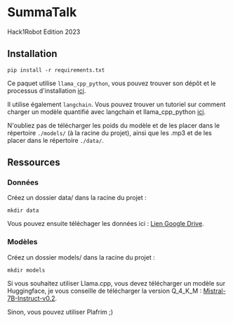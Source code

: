 # SummaTalk
Hack1Robot Edition 2023

## Installation

```
pip install -r requirements.txt
```

Ce paquet utilise `llama_cpp_python`, vous pouvez trouver son dépôt et le processus d'installation [ici](https://github.com/abetlen/llama-cpp-python).

Il utilise également `langchain`. Vous pouvez trouver un tutoriel sur comment charger un modèle quantifié avec langchain et llama_cpp_python [ici](https://python.langchain.com/docs/integrations/llms/llamacpp).

N'oubliez pas de télécharger les poids du modèle et de les placer dans le répertoire `./models/` (à la racine du projet), ainsi que les .mp3 et de les placer dans le répertoire `./data/`.

## Ressources

### Données

Créez un dossier data/ dans la racine du projet :

```
mkdir data
```

Vous pouvez ensuite téléchager les données ici : [Lien Google Drive](https://drive.google.com/drive/folders/1e_BTqp4fPxMOQ98GxGBYxkAN7inUWcKw?usp=sharing).

### Modèles

Créez un dossier models/ dans la racine du projet :

```
mkdir models
```

Si vous souhaitez utiliser Llama.cpp, vous devez télécharger un modèle sur Huggingface, je vous conseille de télécharger la version Q_4_K_M : [Mistral-7B-Instruct-v0.2](https://huggingface.co/TheBloke/Mistral-7B-Instruct-v0.2-GGUF/tree/main).

Sinon, vous pouvez utiliser Plafrim ;)